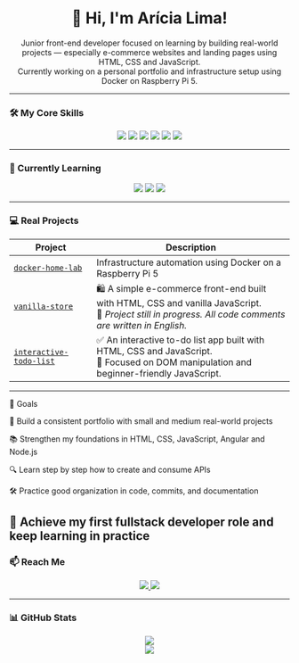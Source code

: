 <h1 align="center">👋 Hi, I'm Arícia Lima!</h1>

<p align="center">
Junior front-end developer focused on learning by building real-world projects — especially e-commerce websites and landing pages using HTML, CSS and JavaScript.
<br />
Currently working on a personal portfolio and infrastructure setup using Docker on Raspberry Pi 5.
</p>

---

### 🛠️ My Core Skills

<p align="center">
  <img src="https://img.shields.io/badge/-HTML5-E34F26?style=for-the-badge&logo=html5&logoColor=white" />
  <img src="https://img.shields.io/badge/-CSS3-1572B6?style=for-the-badge&logo=css3&logoColor=white" />
  <img src="https://img.shields.io/badge/-JavaScript-F7DF1E?style=for-the-badge&logo=javascript&logoColor=black" />
  <img src="https://img.shields.io/badge/-Git/GitHub-181717?style=for-the-badge&logo=github&logoColor=white" />
  <img src="https://img.shields.io/badge/-Docker-2496ED?style=for-the-badge&logo=docker&logoColor=white" />
  <img src="https://img.shields.io/badge/-Linux-FCC624?style=for-the-badge&logo=linux&logoColor=black" />
</p>

---

### 🌱 Currently Learning

<p align="center">
  <img src="https://img.shields.io/badge/-Angular-DD0031?style=for-the-badge&logo=angular&logoColor=white" />
  <img src="https://img.shields.io/badge/-Node.js-339933?style=for-the-badge&logo=node.js&logoColor=white" />
  <img src="https://img.shields.io/badge/-C-00599C?style=for-the-badge&logo=c&logoColor=white" />
</p>

---

### 💻 Real Projects

| Project | Description |
|--------|-------------|
| [`docker-home-lab`](https://github.com/AriciaLima/docker-home-lab) | Infrastructure automation using Docker on a Raspberry Pi 5 |
| [`vanilla-store`](https://github.com/AriciaLima/vanilla-store) | 🛍️ A simple e-commerce front-end built with HTML, CSS and vanilla JavaScript.<br>📌 *Project still in progress. All code comments are written in English.* |
| [`interactive-todo-list`](https://github.com/AriciaLima/interactive-todo-list) | ✅ An interactive to-do list app built with HTML, CSS and JavaScript.<br>🎯 Focused on DOM manipulation and beginner-friendly JavaScript. |


---

💼 Goals

🚀 Build a consistent portfolio with small and medium real-world projects

📚 Strengthen my foundations in HTML, CSS, JavaScript, Angular and Node.js

🔍 Learn step by step how to create and consume APIs

🛠️ Practice good organization in code, commits, and documentation

🎯 Achieve my first fullstack developer role and keep learning in practice
---

### 📫 Reach Me

<p align="center">
  <a href="mailto:ariciafariasl@gmail.com">
    <img src="https://img.shields.io/badge/-Email-D14836?style=for-the-badge&logo=gmail&logoColor=white" />
  </a>
  <a href="https://www.linkedin.com/in/ariciafariaslima/">
    <img src="https://img.shields.io/badge/-LinkedIn-0A66C2?style=for-the-badge&logo=linkedin&logoColor=white" />
  </a>
</p>

---

### 📊 GitHub Stats

<p align="center">
  <img src="https://github-readme-stats.vercel.app/api?username=AriciaLima&show_icons=true&theme=tokyonight" />
  <br />
  <img src="https://github-readme-streak-stats.herokuapp.com/?user=AriciaLima&theme=tokyonight" />
</p>
